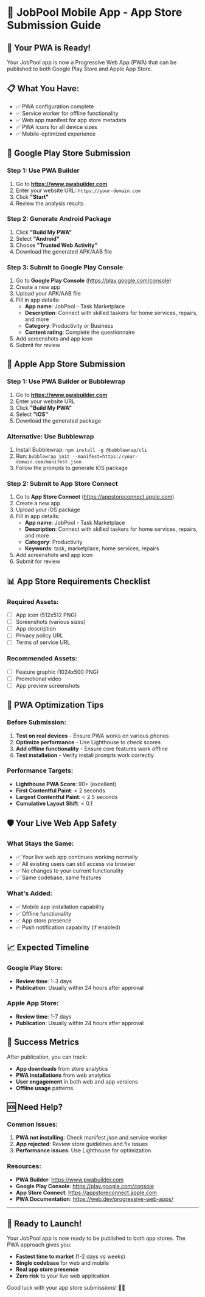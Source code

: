 # 📱 JobPool Mobile App - App Store Submission Guide

## 🎯 Your PWA is Ready!
Your JobPool app is now a Progressive Web App (PWA) that can be published to both Google Play Store and Apple App Store.

## 📋 What You Have:
- ✅ PWA configuration complete
- ✅ Service worker for offline functionality
- ✅ Web app manifest for app store metadata
- ✅ PWA icons for all device sizes
- ✅ Mobile-optimized experience

## 🚀 Google Play Store Submission

### Step 1: Use PWA Builder
1. Go to **https://www.pwabuilder.com**
2. Enter your website URL: `https://your-domain.com`
3. Click **"Start"**
4. Review the analysis results

### Step 2: Generate Android Package
1. Click **"Build My PWA"**
2. Select **"Android"**
3. Choose **"Trusted Web Activity"**
4. Download the generated APK/AAB file

### Step 3: Submit to Google Play Console
1. Go to **Google Play Console** (https://play.google.com/console)
2. Create a new app
3. Upload your APK/AAB file
4. Fill in app details:
   - **App name**: JobPool - Task Marketplace
   - **Description**: Connect with skilled taskers for home services, repairs, and more
   - **Category**: Productivity or Business
   - **Content rating**: Complete the questionnaire
5. Add screenshots and app icon
6. Submit for review

## 🍎 Apple App Store Submission

### Step 1: Use PWA Builder or Bubblewrap
1. Go to **https://www.pwabuilder.com**
2. Enter your website URL
3. Click **"Build My PWA"**
4. Select **"iOS"**
5. Download the generated package

### Alternative: Use Bubblewrap
1. Install Bubblewrap: `npm install -g @bubblewrap/cli`
2. Run: `bubblewrap init --manifest=https://your-domain.com/manifest.json`
3. Follow the prompts to generate iOS package

### Step 2: Submit to App Store Connect
1. Go to **App Store Connect** (https://appstoreconnect.apple.com)
2. Create a new app
3. Upload your iOS package
4. Fill in app details:
   - **App name**: JobPool - Task Marketplace
   - **Description**: Connect with skilled taskers for home services, repairs, and more
   - **Category**: Productivity
   - **Keywords**: task, marketplace, home services, repairs
5. Add screenshots and app icon
6. Submit for review

## 📊 App Store Requirements Checklist

### Required Assets:
- [ ] App icon (512x512 PNG)
- [ ] Screenshots (various sizes)
- [ ] App description
- [ ] Privacy policy URL
- [ ] Terms of service URL

### Recommended Assets:
- [ ] Feature graphic (1024x500 PNG)
- [ ] Promotional video
- [ ] App preview screenshots

## 🔧 PWA Optimization Tips

### Before Submission:
1. **Test on real devices** - Ensure PWA works on various phones
2. **Optimize performance** - Use Lighthouse to check scores
3. **Add offline functionality** - Ensure core features work offline
4. **Test installation** - Verify install prompts work correctly

### Performance Targets:
- **Lighthouse PWA Score**: 90+ (excellent)
- **First Contentful Paint**: < 2 seconds
- **Largest Contentful Paint**: < 2.5 seconds
- **Cumulative Layout Shift**: < 0.1

## 🛡️ Your Live Web App Safety

### What Stays the Same:
- ✅ Your live web app continues working normally
- ✅ All existing users can still access via browser
- ✅ No changes to your current functionality
- ✅ Same codebase, same features

### What's Added:
- ✅ Mobile app installation capability
- ✅ Offline functionality
- ✅ App store presence
- ✅ Push notification capability (if enabled)

## 📈 Expected Timeline

### Google Play Store:
- **Review time**: 1-3 days
- **Publication**: Usually within 24 hours after approval

### Apple App Store:
- **Review time**: 1-7 days
- **Publication**: Usually within 24 hours after approval

## 🎉 Success Metrics

After publication, you can track:
- **App downloads** from store analytics
- **PWA installations** from web analytics
- **User engagement** in both web and app versions
- **Offline usage** patterns

## 🆘 Need Help?

### Common Issues:
1. **PWA not installing**: Check manifest.json and service worker
2. **App rejected**: Review store guidelines and fix issues
3. **Performance issues**: Use Lighthouse for optimization

### Resources:
- **PWA Builder**: https://www.pwabuilder.com
- **Google Play Console**: https://play.google.com/console
- **App Store Connect**: https://appstoreconnect.apple.com
- **PWA Documentation**: https://web.dev/progressive-web-apps/

---

## 🚀 Ready to Launch!

Your JobPool app is now ready to be published to both app stores. The PWA approach gives you:
- **Fastest time to market** (1-2 days vs weeks)
- **Single codebase** for web and mobile
- **Real app store presence**
- **Zero risk** to your live web application

Good luck with your app store submissions! 🎉📱



